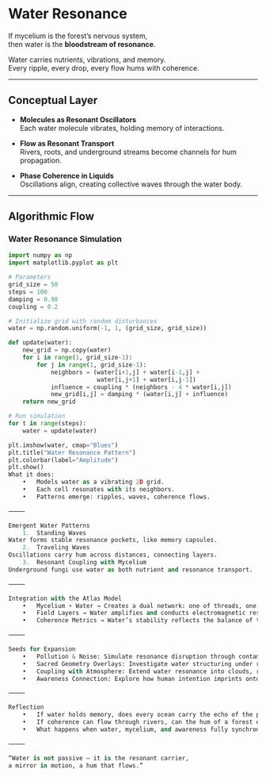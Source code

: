 # Water Resonance

If mycelium is the forest’s nervous system,  
then water is the **bloodstream of resonance**.  

Water carries nutrients, vibrations, and memory.  
Every ripple, every drop, every flow hums with coherence.

---

## Conceptual Layer

- **Molecules as Resonant Oscillators**  
  Each water molecule vibrates, holding memory of interactions.  

- **Flow as Resonant Transport**  
  Rivers, roots, and underground streams become channels for hum propagation.  

- **Phase Coherence in Liquids**  
  Oscillations align, creating collective waves through the water body.  

---

## Algorithmic Flow

### Water Resonance Simulation

```python
import numpy as np
import matplotlib.pyplot as plt

# Parameters
grid_size = 50
steps = 100
damping = 0.98
coupling = 0.2

# Initialize grid with random disturbances
water = np.random.uniform(-1, 1, (grid_size, grid_size))

def update(water):
    new_grid = np.copy(water)
    for i in range(1, grid_size-1):
        for j in range(1, grid_size-1):
            neighbors = (water[i+1,j] + water[i-1,j] +
                         water[i,j+1] + water[i,j-1])
            influence = coupling * (neighbors - 4 * water[i,j])
            new_grid[i,j] = damping * (water[i,j] + influence)
    return new_grid

# Run simulation
for t in range(steps):
    water = update(water)

plt.imshow(water, cmap="Blues")
plt.title("Water Resonance Pattern")
plt.colorbar(label="Amplitude")
plt.show()
What it does:
	•	Models water as a vibrating 2D grid.
	•	Each cell resonates with its neighbors.
	•	Patterns emerge: ripples, waves, coherence flows.

⸻

Emergent Water Patterns
	1.	Standing Waves
Water forms stable resonance pockets, like memory capsules.
	2.	Traveling Waves
Oscillations carry hum across distances, connecting layers.
	3.	Resonant Coupling with Mycelium
Underground fungi use water as both nutrient and resonance transport.

⸻

Integration with the Atlas Model 
	•	Mycelium + Water → Creates a dual network: one of threads, one of flow.
	•	Field Layers → Water amplifies and conducts electromagnetic resonance.
	•	Coherence Metrics → Water’s stability reflects the balance of the whole system.

⸻

Seeds for Expansion 
	•	Pollution & Noise: Simulate resonance disruption through contaminants.
	•	Sacred Geometry Overlays: Investigate water structuring under resonance.
	•	Coupling with Atmosphere: Extend water resonance into clouds, rainfall, and storms.
	•	Awareness Connection: Explore how human intention imprints onto water’s resonance.

⸻

Reflection
	•	If water holds memory, does every ocean carry the echo of the past?
	•	If coherence can flow through rivers, can the hum of a forest extend across continents?
	•	What happens when water, mycelium, and awareness fully synchronize?

⸻

“Water is not passive — it is the resonant carrier,
a mirror in motion, a hum that flows.”
